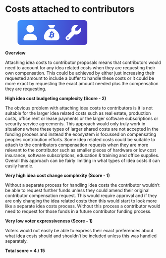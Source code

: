 # Costs attached to contributors

<div align="left">

<figure><img src="../../../.gitbook/assets/idea-costs-contributor-attached.png" alt="" width="225"><figcaption></figcaption></figure>

</div>



**Overview**

Attaching idea costs to contributor proposals means that contributors would need to account for any idea related costs when they are requesting their own compensation. This could be achieved by either just increasing their requested amount to include a buffer to handle these costs or it could be more exact by requesting the exact amount needed plus the compensation they are requesting.



**High idea cost budgeting complexity (Score - 2)**

The obvious problem with attaching idea costs to contributors is it is not suitable for the larger idea related costs such as real estate, production costs, office rent or lease payments or the larger software subscriptions or security service agreements. This approach would only truly work in situations where these types of larger shared costs are not accepted in the funding process and instead the ecosystem is focussed on compensating peoples contribution efforts. Some idea related costs could be suitable to attach to the contributors compensation requests when they are more relevant to the contributor such as smaller pieces of hardware or low cost insurance, software subscriptions, education & training and office supplies. Overall this approach can be fairly limiting in what types of idea costs it can easily handle.



**Very high idea cost change complexity (Score - 1)**

Without a separate process for handling idea costs the contributor wouldn’t be able to request further funds unless they could amend their original contributor compensation request. This would require approval and if they are only changing the idea related costs then this would start to look more like a separate idea costs process. Without this process a contributor would need to request for those funds in a future contributor funding process.



**Very low voter expressiveness (Score - 1)**

Voters would not easily be able to express their exact preferences about what idea costs should and shouldn’t be included unless this was handled separately.



**Total score = 4 / 15**
